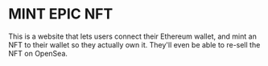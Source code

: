 # MINT EPIC NFT 

This is a website that lets users connect their Ethereum wallet, and mint an NFT to their wallet so they actually own it. They'll even be able to re-sell the NFT on OpenSea.